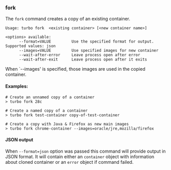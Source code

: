 ### fork

The `fork` command creates a copy of an existing container.

```
Usage: turbo fork  <existing container> [<new container name>]

<options> available:
      --format=VALUE         Use the specified format for output. Supported values: json
      --images=VALUE         Use specified images for new container
      --wait-after-error     Leave process open after error
      --wait-after-exit      Leave process open after it exits
```

When `--images' is specified, those images are used in the copied container.

#### Examples:

```
# Create an unnamed copy of a container
> turbo fork 28c

# Create a named copy of a container
> turbo fork test-container copy-of-test-container

# Create a copy with Java & Firefox as new main images
> turbo fork chrome-container --images=oracle/jre,mozilla/firefox

```

#### JSON output

When `--format=json` option was passed this command will provide output in JSON format. It will contain either an `container` object with information about cloned container or an `error` object if command failed.